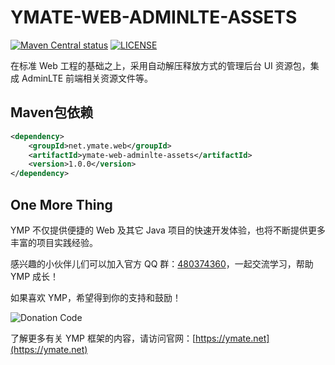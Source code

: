 # YMATE-WEB-ADMINLTE-ASSETS

[![Maven Central status](https://img.shields.io/maven-central/v/net.ymate.web/ymate-web-adminlte-assets.svg)](https://search.maven.org/artifact/net.ymate.web/ymate-web-adminlte-assets)
[![LICENSE](https://img.shields.io/github/license/suninformation/ymate-web-adminlte-assets.svg)](https://gitee.com/suninformation/ymate-web-adminlte-assets/blob/master/LICENSE)


在标准 Web 工程的基础之上，采用自动解压释放方式的管理后台 UI 资源包，集成 AdminLTE 前端相关资源文件等。

## Maven包依赖

```xml
<dependency>
    <groupId>net.ymate.web</groupId>
    <artifactId>ymate-web-adminlte-assets</artifactId>
    <version>1.0.0</version>
</dependency>
```


## One More Thing

YMP 不仅提供便捷的 Web 及其它 Java 项目的快速开发体验，也将不断提供更多丰富的项目实践经验。

感兴趣的小伙伴儿们可以加入官方 QQ 群：[480374360](https://qm.qq.com/cgi-bin/qm/qr?k=3KSXbRoridGeFxTVA8HZzyhwU_btZQJ2)，一起交流学习，帮助 YMP 成长！

如果喜欢 YMP，希望得到你的支持和鼓励！

![Donation Code](https://ymate.net/img/donation_code.png)

了解更多有关 YMP 框架的内容，请访问官网：[https://ymate.net](https://ymate.net)